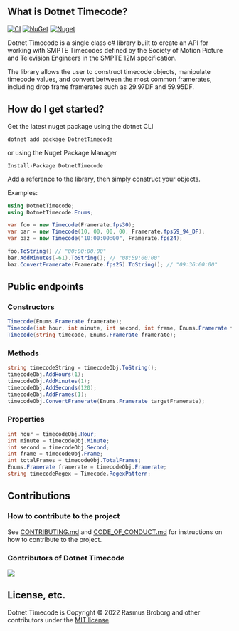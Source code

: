 ## What is Dotnet Timecode?

[![CI](https://github.com/RasmusBroborg/dotnet-timecode/actions/workflows/ci.yml/badge.svg)](https://github.com/RasmusBroborg/dotnet-timecode/actions/workflows/ci.yml)
[![NuGet](https://img.shields.io/nuget/v/DotnetTimecode.svg)](https://www.nuget.org/packages/DotnetTimecode/)
[![Nuget](https://img.shields.io/nuget/dt/DotnetTimecode.svg)](https://nuget.org/packages/DotnetTimecode)

Dotnet Timecode is a single class c# library built to create an API for working with SMPTE Timecodes defined by the Society of Motion Picture and Television Engineers in the SMPTE 12M specification.

The library allows the user to construct timecode objects, manipulate timecode values, and convert between the most common framerates, including drop frame framerates such as 29.97DF and 59.95DF.

## How do I get started?

Get the latest nuget package using the dotnet CLI

```
dotnet add package DotnetTimecode
```

or using the Nuget Package Manager

```
Install-Package DotnetTimecode
```

Add a reference to the library, then simply construct your objects.

Examples:

```csharp
using DotnetTimecode;
using DotnetTimecode.Enums;

var foo = new Timecode(Framerate.fps30);
var bar = new Timecode(10, 00, 00, 00, Framerate.fps59_94_DF);
var baz = new Timecode("10:00:00:00", Framerate.fps24);

foo.ToString() // "00:00:00:00"
bar.AddMinutes(-61).ToString(); // "08:59:00:00"
baz.ConvertFramerate(Framerate.fps25).ToString(); // "09:36:00:00"
```

## Public endpoints

### Constructors

```csharp
Timecode(Enums.Framerate framerate);
Timecode(int hour, int minute, int second, int frame, Enums.Framerate framerate);
Timecode(string timecode, Enums.Framerate framerate);
```

### Methods

```csharp
string timecodeString = timecodeObj.ToString();
timecodeObj.AddHours(1);
timecodeObj.AddMinutes(1);
timecodeObj.AddSeconds(120);
timecodeObj.AddFrames(1);
timecodeObj.ConvertFramerate(Enums.Framerate targetFramerate);
```

### Properties

```csharp
int hour = timecodeObj.Hour;
int minute = timecodeObj.Minute;
int second = timecodeObj.Second;
int frame = timecodeObj.Frame;
int totalFrames = timecodeObj.TotalFrames;
Enums.Framerate framerate = timecodeObj.Framerate;
string timecodeRegex = Timecode.RegexPattern;
```

## Contributions

### How to contribute to the project

See [CONTRIBUTING.md](https://github.com/RasmusBroborg/dotnet-timecode/blob/master/CONTRIBUTING.md) and [CODE_OF_CONDUCT.md](https://github.com/RasmusBroborg/dotnet-timecode/blob/master/CODE_OF_CONDUCT.md) for instructions on how to contribute to the project.

### Contributors of Dotnet Timecode

<a href="https://github.com/RasmusBroborg/dotnet-timecode/graphs/contributors">
  <img src="https://contrib.rocks/image?repo=RasmusBroborg/dotnet-timecode&&max=817" />
</a>

## License, etc.

Dotnet Timecode is Copyright &copy; 2022 Rasmus Broborg and other contributors under the [MIT license](LICENSE.txt).
